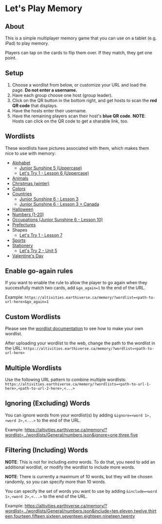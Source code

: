 # Let's Play Memory

## About

This is a simple multiplayer memory game that you can use on a tablet (e.g. iPad) to play memory.

Players can tap on the cards to flip them over. If they match, they get one point.

## Setup

1. Choose a wordlist from below, or customize your URL and load the page. **Do not enter a username.**
2. Have each group choose one host (group leader).
3. Click on the QR button in the bottom right, and get hosts to scan the **red QR code** that displays.
4. Have the hosts enter their username.
5. Have the remaining players scan their host's **blue QR code**. **NOTE**: Hosts can click on the QR code to get a sharable link, too.

## Wordlists

These wordlists have pictures associated with them, which makes them nice to use with memory:

* [Alphabet](https://altivities.earthiverse.ca/memory/?wordlist=../wordlists/General/alphabet.json)
  * [Junior Sunshine 5 (Uppercase)](https://altivities.earthiverse.ca/memory/?wordlist=../wordlists/JuniorSunshine5/lesson1_cards.json)
  * [Let's Try 1 - Lesson 6 (Uppercase)](https://altivities.earthiverse.ca/memory/?wordlist=../wordlists/LetsTry1/unit6_cards.json)
* [Animals](https://altivities.earthiverse.ca/memory/?wordlist=../wordlists/General/animals.json)
* [Christmas (winter)](https://altivities.earthiverse.ca/memory/?wordlist=../wordlists/General/winter.json)
* [Colors](https://altivities.earthiverse.ca/memory/?wordlist=../wordlists/General/colors.json)
* [Countries](https://altivities.earthiverse.ca/memory/?wordlist=../wordlists/General/countries.json)
  * [Junior Sunshine 6 - Lesson 3](https://altivities.earthiverse.ca/memory/?wordlist=../wordlists/JuniorSunshine6/lesson3.json)
  * [Junior Sunshine 6 - Lesson 3 + Canada](https://altivities.earthiverse.ca/memory/?wordlist=../wordlists/General/countries.json&include=the%20U.S.A.,Brazil,Japan,South%20Korea,China,India,the%20U.K.,France,Germany,Italy,Switzerland,Australia,Egypt,Kenya,Canada)
* [Halloween](https://altivities.earthiverse.ca/memory/?wordlist=../wordlists/General/halloween.json)
* [Numbers (1-20)](https://altivities.earthiverse.ca/memory/?wordlist=../wordlists/General/numbers.json)
* [Occupations (Junior Sunshine 6 - Lesson 10)](https://altivities.earthiverse.ca/memory/?wordlist=../wordlists/JuniorSunshine6/lesson10.json)
* [Prefectures](https://altivities.earthiverse.ca/memory/?wordlist=../wordlists/Hepburn/prefectures.json)
* Shapes
  * [Let's Try 1 - Lesson 7](https://altivities.earthiverse.ca/memory/?wordlist=../wordlists/LetsTry1/unit7_cards.json)
* [Sports](https://altivities.earthiverse.ca/memory/?wordlist=../wordlists/General/sports.json)
* [Stationery](https://altivities.earthiverse.ca/memory/?wordlist=../wordlists/General/stationery.json)
  * [Let's Try 2 - Unit 5](https://altivities.earthiverse.ca/memory/?wordlist=../wordlists/LetsTry2/unit5_cards.json)
* [Valentine's Day](https://altivities.earthiverse.ca/memory/?wordlist=../wordlists/General/valentines.json)

## Enable go-again rules

If you want to enable the rule to allow the player to go again when they successfully match two cards, add `&go_again=1` to the end of the URL.

Example: `https://altivities.earthiverse.ca/memory/?wordlist=<path-to-url-here>&go_again=1`

## Custom Wordlists

Please see the [wordlist documentation](../wordlists/) to see how to make your own wordlist.

After uploading your wordlist to the web, change the path to the wordlist in the URL: `https://altivities.earthiverse.ca/memory/?wordlist=<path-to-url-here>`

## Multiple Wordlists

Use the following URL pattern to combine multiple wordlists:
`https://altivities.earthiverse.ca/memory/?wordlists=<path-to-url-1-here>,<path-to-url-2-here>,<...>`

## Ignoring (Excluding) Words

You can ignore words from your wordlist(s) by adding `&ignore=<word 1>,<word 2>,<...>` to the end of the URL.

Example: <https://altivities.earthiverse.ca/memory/?wordlist=../wordlists/General/numbers.json&ignore=one,three,five>

## Filtering (Including) Words

**NOTE**: This is not for including *extra* words. To do that, you need to add an additional wordlist, or modify the wordlist to include more words.

**NOTE**: There is currently a maximum of 10 words, but they will be chosen randomly, so you can specify more than 10 words.

You can specify the set of words you want to use by adding `&include=<word 1>,<word 2>,<...>` to the end of the URL.

Example: <https://altivities.earthiverse.ca/memory/?wordlist=../wordlists/General/numbers.json&include=ten,eleven,twelve,thirteen,fourteen,fifteen,sixteen,seventeen,eighteen,nineteen,twenty>
